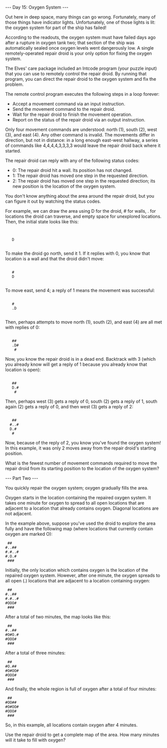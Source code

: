 --- Day 15: Oxygen System ---

Out here in deep space, many things can go wrong. Fortunately, many of those things have indicator lights. Unfortunately, one of those lights is lit: the oxygen system for part of the ship has failed!

According to the readouts, the oxygen system must have failed days ago after a rupture in oxygen tank two; that section of the ship was automatically sealed once oxygen levels went dangerously low. A single remotely-operated repair droid is your only option for fixing the oxygen system.

The Elves' care package included an Intcode program (your puzzle input) that you can use to remotely control the repair droid. By running that program, you can direct the repair droid to the oxygen system and fix the problem.

The remote control program executes the following steps in a loop forever:

- Accept a movement command via an input instruction.
- Send the movement command to the repair droid.
- Wait for the repair droid to finish the movement operation.
- Report on the status of the repair droid via an output instruction.

Only four movement commands are understood: north (1), south (2), west (3), and east (4). Any other command is invalid. The movements differ in direction, but not in distance: in a long enough east-west hallway, a series of commands like 4,4,4,4,3,3,3,3 would leave the repair droid back where it started.

The repair droid can reply with any of the following status codes:

- 0: The repair droid hit a wall. Its position has not changed.
- 1: The repair droid has moved one step in the requested direction.
- 2: The repair droid has moved one step in the requested direction; its new position is the location of the oxygen system.

You don't know anything about the area around the repair droid, but you can figure it out by watching the status codes.

For example, we can draw the area using D for the droid, # for walls, . for locations the droid can traverse, and empty space for unexplored locations. Then, the initial state looks like this:

```


   D


```

To make the droid go north, send it 1. If it replies with 0, you know that location is a wall and that the droid didn't move:

```

   #
   D


```

To move east, send 4; a reply of 1 means the movement was successful:

```

   #
   .D


```

Then, perhaps attempts to move north (1), south (2), and east (4) are all met with replies of 0:

```

   ##
   .D#
    #

```

Now, you know the repair droid is in a dead end. Backtrack with 3 (which you already know will get a reply of 1 because you already know that location is open):

```

   ##
   D.#
    #

```

Then, perhaps west (3) gets a reply of 0, south (2) gets a reply of 1, south again (2) gets a reply of 0, and then west (3) gets a reply of 2:

```

   ##
  #..#
  D.#
   #
```

Now, because of the reply of 2, you know you've found the oxygen system! In this example, it was only 2 moves away from the repair droid's starting position.

What is the fewest number of movement commands required to move the repair droid from its starting position to the location of the oxygen system?

--- Part Two ---

You quickly repair the oxygen system; oxygen gradually fills the area.

Oxygen starts in the location containing the repaired oxygen system. It takes one minute for oxygen to spread to all open locations that are adjacent to a location that already contains oxygen. Diagonal locations are not adjacent.

In the example above, suppose you've used the droid to explore the area fully and have the following map (where locations that currently contain oxygen are marked O):

```
 ##
#..##
#.#..#
#.O.#
 ###
```

Initially, the only location which contains oxygen is the location of the repaired oxygen system. However, after one minute, the oxygen spreads to all open (.) locations that are adjacent to a location containing oxygen:

```
 ##
#..##
#.#..#
#OOO#
 ###
```

After a total of two minutes, the map looks like this:

```
 ##
#..##
#O#O.#
#OOO#
 ###
```

After a total of three minutes:

```
 ##
#O.##
#O#OO#
#OOO#
 ###
```

And finally, the whole region is full of oxygen after a total of four minutes:

```
 ##
#OO##
#O#OO#
#OOO#
 ###
```

So, in this example, all locations contain oxygen after 4 minutes.

Use the repair droid to get a complete map of the area. How many minutes will it take to fill with oxygen?

